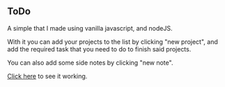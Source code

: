 ## ToDo

A simple that I made using vanilla javascript, and nodeJS.

With it you can add your projects to the list by clicking "new project", and add the required task that you need to do to finish said projects.

You can also add some side notes by clicking "new note".

[Click here](https://lessuiz.github.io/todo/) to see it working.
